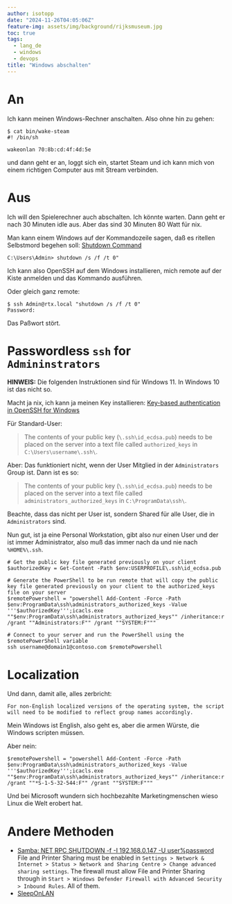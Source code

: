 ```yaml
---
author: isotopp
date: "2024-11-26T04:05:06Z"
feature-img: assets/img/background/rijksmuseum.jpg
toc: true
tags:
  - lang_de
  - windows
  - devops
title: "Windows abschalten"
---
```


# An

Ich kann meinen Windows-Rechner anschalten.
Also ohne hin zu gehen:

```console
$ cat bin/wake-steam
#! /bin/sh

wakeonlan 70:8b:cd:4f:4d:5e
```
und dann geht er an, loggt sich ein, startet Steam und ich kann mich von einem richtigen Computer aus mit Stream verbinden.

# Aus

Ich will den Spielerechner auch abschalten.
Ich könnte warten.
Dann geht er nach 30 Minuten idle aus. 
Aber das sind 30 Minuten 80 Watt für nix.

Man kann einem Windows auf der Kommandozeile sagen, daß es ritellen Selbstmord begehen soll:
[Shutdown Command](https://learn.microsoft.com/en-us/windows-server/administration/windows-commands/shutdown)

```
C:\Users\Admin> shutdown /s /f /t 0"
```

Ich kann also OpenSSH auf dem Windows installieren, mich remote auf der Kiste anmelden und das Kommando ausführen.

Oder gleich ganz remote:

```console
$ ssh Admin@rtx.local "shutdown /s /f /t 0"
Password:
```

Das Paßwort stört.

# Passwordless `ssh` for `Admininstrators`

**HINWEIS:** Die folgenden Instruktionen sind für Windows 11. In Windows 10 ist das nicht so.

Macht ja nix, ich kann ja meinen Key installieren:
[Key-based authentication in OpenSSH for Windows](https://learn.microsoft.com/en-us/windows-server/administration/openssh/openssh_keymanagement)

Für Standard-User:
> The contents of your public key (`\.ssh\id_ecdsa.pub`)
> needs to be placed on the server into a text file called `authorized_keys` in `C:\Users\username\.ssh\`.

Aber: Das funktioniert nicht, wenn der User Mitglied in der `Administrators` Group ist.
Dann ist es so:

> The contents of your public key (`\.ssh\id_ecdsa.pub`)
> needs to be placed on the server into a text file called `administrators_authorized_keys` in `C:\ProgramData\ssh\`.

Beachte, dass das nicht per User ist, sondern Shared für alle User, die in `Administrators` sind.

Nun gut, ist ja eine Personal Workstation, gibt also nur einen User und der ist immer Administrator, also muß das immer nach da und nie nach `%HOME%\.ssh`.

```console
# Get the public key file generated previously on your client
$authorizedKey = Get-Content -Path $env:USERPROFILE\.ssh\id_ecdsa.pub

# Generate the PowerShell to be run remote that will copy the public key file generated previously on your client to the authorized_keys file on your server
$remotePowershell = "powershell Add-Content -Force -Path $env:ProgramData\ssh\administrators_authorized_keys -Value '''$authorizedKey''';icacls.exe ""$env:ProgramData\ssh\administrators_authorized_keys"" /inheritance:r /grant ""Administrators:F"" /grant ""SYSTEM:F"""

# Connect to your server and run the PowerShell using the $remotePowerShell variable
ssh username@domain1@contoso.com $remotePowershell
```

# Localization

Und dann, damit alle, alles zerbricht:

```console
For non-English localized versions of the operating system, the script will need to be modified to reflect group names accordingly. 
```

Mein Windows ist English, also geht es, aber die armen Würste, die Windows scripten müssen.

Aber nein:

```console
$remotePowershell = "powershell Add-Content -Force -Path $env:ProgramData\ssh\administrators_authorized_keys -Value '''$authorizedKey''';icacls.exe ""$env:ProgramData\ssh\administrators_authorized_keys"" /inheritance:r /grant ""*S-1-5-32-544:F"" /grant ""SYSTEM:F"""
```

Und bei Microsoft wundern sich hochbezahlte Marketingmenschen wieso Linux die Welt erobert hat.

# Andere Methoden

- [Samba: NET RPC SHUTDOWN -f -I 192.168.0.147 -U user%password](https://superuser.com/questions/1746456/windows-11-net-rpc-shutdown)
  File and Printer Sharing must be enabled in `Settings > Network & Internet > Status > Network and Sharing Centre > Change advanced sharing settings`.
  The firewall must allow File and Printer Sharing through in `Start > Windows Defender Firewall with Advanced Security > Inbound Rules`. All of them.
- [SleepOnLAN](https://github.com/brann0n/SleepOnLan)
